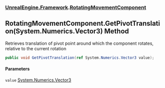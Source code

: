 ### [UnrealEngine.Framework](./UnrealEngine-Framework.md 'UnrealEngine.Framework').[RotatingMovementComponent](./RotatingMovementComponent.md 'UnrealEngine.Framework.RotatingMovementComponent')
## RotatingMovementComponent.GetPivotTranslation(System.Numerics.Vector3) Method
Retrieves translation of pivot point around which the component rotates, relative to the current rotation  
```csharp
public void GetPivotTranslation(ref System.Numerics.Vector3 value);
```
#### Parameters
<a name='UnrealEngine-Framework-RotatingMovementComponent-GetPivotTranslation(System-Numerics-Vector3)-value'></a>
`value` [System.Numerics.Vector3](https://docs.microsoft.com/en-us/dotnet/api/System.Numerics.Vector3 'System.Numerics.Vector3')  
  
